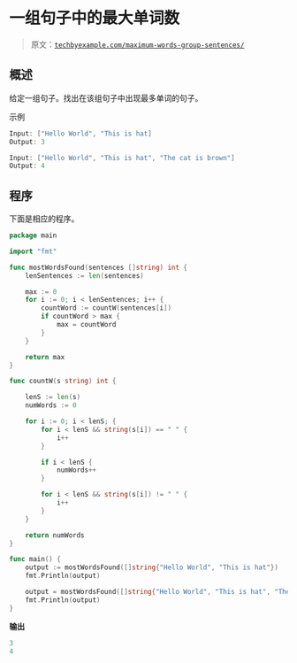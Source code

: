 # 一组句子中的最大单词数

> 原文：[`techbyexample.com/maximum-words-group-sentences/`](https://techbyexample.com/maximum-words-group-sentences/)

## **概述**

给定一组句子。找出在该组句子中出现最多单词的句子。

示例

```go
Input: ["Hello World", "This is hat]
Output: 3

Input: ["Hello World", "This is hat", "The cat is brown"]
Output: 4
```

## **程序**

下面是相应的程序。

```go
package main

import "fmt"

func mostWordsFound(sentences []string) int {
	lenSentences := len(sentences)

	max := 0
	for i := 0; i < lenSentences; i++ {
		countWord := countW(sentences[i])
		if countWord > max {
			max = countWord
		}
	}

	return max
}

func countW(s string) int {

	lenS := len(s)
	numWords := 0

	for i := 0; i < lenS; {
		for i < lenS && string(s[i]) == " " {
			i++
		}

		if i < lenS {
			numWords++
		}

		for i < lenS && string(s[i]) != " " {
			i++
		}
	}

	return numWords
}

func main() {
	output := mostWordsFound([]string{"Hello World", "This is hat"})
	fmt.Println(output)

	output = mostWordsFound([]string{"Hello World", "This is hat", "The cat is brown"})
	fmt.Println(output)
}
```

**输出**

```go
3
4
```
